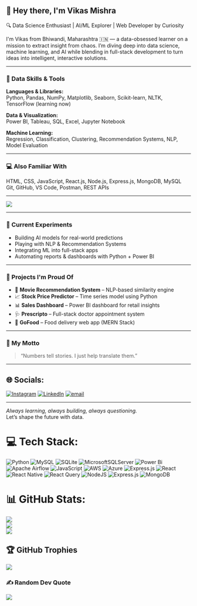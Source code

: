 ## 👋 Hey there, I'm Vikas Mishra

🔍 Data Science Enthusiast | AI/ML Explorer | Web Developer by Curiosity

I'm Vikas from Bhiwandi, Maharashtra 🇮🇳 — a data-obsessed learner on a mission to extract insight from chaos. I’m diving deep into data science, machine learning, and AI while blending in full-stack development to turn ideas into intelligent, interactive solutions.

---

### 🧠 Data Skills & Tools
**Languages & Libraries:**  
Python, Pandas, NumPy, Matplotlib, Seaborn, Scikit-learn, NLTK, TensorFlow (learning now)

**Data & Visualization:**  
Power BI, Tableau, SQL, Excel, Jupyter Notebook

**Machine Learning:**  
Regression, Classification, Clustering, Recommendation Systems, NLP, Model Evaluation

---

### 💻 Also Familiar With
HTML, CSS, JavaScript, React.js, Node.js, Express.js, MongoDB, MySQL  
Git, GitHub, VS Code, Postman, REST APIs

---

<img src="https://skillicons.dev/icons?i=python,java,c,cpp,javascript,html,css&theme=dark" />

---
### 🧪 Current Experiments
- Building AI models for real-world predictions  
- Playing with NLP & Recommendation Systems  
- Integrating ML into full-stack apps  
- Automating reports & dashboards with Python + Power BI

---

### 📂 Projects I'm Proud Of
- 🤖 **Movie Recommendation System** – NLP-based similarity engine  
- 📈 **Stock Price Predictor** – Time series model using Python  
- 📊 **Sales Dashboard** – Power BI dashboard for retail insights  
- 🩺 **Prescripto** – Full-stack doctor appointment system  
- 🥗 **GoFood** – Food delivery web app (MERN Stack)

---

### 💬 My Motto
> “Numbers tell stories. I just help translate them.”

---


## 🌐 Socials:
[![Instagram](https://img.shields.io/badge/Instagram-%23E4405F.svg?logo=Instagram&logoColor=white)](https://instagram.com/vikasmiishra) [![LinkedIn](https://img.shields.io/badge/LinkedIn-%230077B5.svg?logo=linkedin&logoColor=white)](https://linkedin.com/in/vikasmishra3) [![email](https://img.shields.io/badge/Email-D14836?logo=gmail&logoColor=white)](mailto:mishravikas8087@gmail.com) 

---

_Always learning, always building, always questioning._  
Let’s shape the future with data. 





# 💻 Tech Stack:
![Python](https://img.shields.io/badge/python-3670A0?style=for-the-badge&logo=python&logoColor=ffdd54) ![MySQL](https://img.shields.io/badge/mysql-4479A1.svg?style=for-the-badge&logo=mysql&logoColor=white) ![SQLite](https://img.shields.io/badge/sqlite-%2307405e.svg?style=for-the-badge&logo=sqlite&logoColor=white) ![MicrosoftSQLServer](https://img.shields.io/badge/Microsoft%20SQL%20Server-CC2927?style=for-the-badge&logo=microsoft%20sql%20server&logoColor=white) ![Power Bi](https://img.shields.io/badge/power_bi-F2C811?style=for-the-badge&logo=powerbi&logoColor=black) ![Apache Airflow](https://img.shields.io/badge/Apache%20Airflow-017CEE?style=for-the-badge&logo=Apache%20Airflow&logoColor=white) ![JavaScript](https://img.shields.io/badge/javascript-%23323330.svg?style=for-the-badge&logo=javascript&logoColor=%23F7DF1E) ![AWS](https://img.shields.io/badge/AWS-%23FF9900.svg?style=for-the-badge&logo=amazon-aws&logoColor=white) ![Azure](https://img.shields.io/badge/azure-%230072C6.svg?style=for-the-badge&logo=microsoftazure&logoColor=white) ![Express.js](https://img.shields.io/badge/express.js-%23404d59.svg?style=for-the-badge&logo=express&logoColor=%2361DAFB) ![React](https://img.shields.io/badge/react-%2320232a.svg?style=for-the-badge&logo=react&logoColor=%2361DAFB) ![React Native](https://img.shields.io/badge/react_native-%2320232a.svg?style=for-the-badge&logo=react&logoColor=%2361DAFB) ![React Query](https://img.shields.io/badge/-React%20Query-FF4154?style=for-the-badge&logo=react%20query&logoColor=white) ![NodeJS](https://img.shields.io/badge/node.js-6DA55F?style=for-the-badge&logo=node.js&logoColor=white) ![Express.js](https://img.shields.io/badge/express.js-%23404d59.svg?style=for-the-badge&logo=express&logoColor=%2361DAFB) ![MongoDB](https://img.shields.io/badge/MongoDB-%234ea94b.svg?style=for-the-badge&logo=mongodb&logoColor=white)
# 📊 GitHub Stats:
![](https://github-readme-stats.vercel.app/api?username=vikasmishra0921&theme=ambient_gradient&hide_border=false&include_all_commits=true&count_private=false)<br/>
![](https://nirzak-streak-stats.vercel.app/?user=vikasmishra0921&theme=ambient_gradient&hide_border=false)<br/>
![](https://github-readme-stats.vercel.app/api/top-langs/?username=vikasmishra0921&theme=ambient_gradient&hide_border=false&include_all_commits=true&count_private=false&layout=compact)

## 🏆 GitHub Trophies
![](https://github-profile-trophy.vercel.app/?username=vikasmishra0921&theme=tokyonight&no-frame=true&no-bg=false&margin-w=4)





### ✍️ Random Dev Quote
![](https://quotes-github-readme.vercel.app/api?type=vetical&theme=radical)

